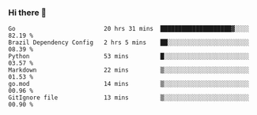 ### Hi there 👋

<!--
**yeya24/yeya24** is a ✨ _special_ ✨ repository because its `README.md` (this file) appears on your GitHub profile.

Here are some ideas to get you started:

- 🔭 I’m currently working on ...
- 🌱 I’m currently learning ...
- 👯 I’m looking to collaborate on ...
- 🤔 I’m looking for help with ...
- 💬 Ask me about ...
- 📫 How to reach me: ...
- 😄 Pronouns: ...
- ⚡ Fun fact: ...
-->

<!--START_SECTION:waka-->

```text
Go                         20 hrs 31 mins  ████████████████████▓░░░░   82.19 %
Brazil Dependency Config   2 hrs 5 mins    ██░░░░░░░░░░░░░░░░░░░░░░░   08.39 %
Python                     53 mins         █░░░░░░░░░░░░░░░░░░░░░░░░   03.57 %
Markdown                   22 mins         ▒░░░░░░░░░░░░░░░░░░░░░░░░   01.53 %
go.mod                     14 mins         ▒░░░░░░░░░░░░░░░░░░░░░░░░   00.96 %
GitIgnore file             13 mins         ▒░░░░░░░░░░░░░░░░░░░░░░░░   00.90 %
```

<!--END_SECTION:waka-->
